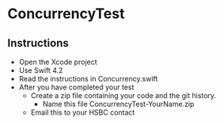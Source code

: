 # ConcurrencyTest

## Instructions

* Open the Xcode project
* Use Swift 4.2
* Read the instructions in Concurrency.swift
* After you have completed your test
    * Create a zip file containing your code and the git history.
        * Name this file ConcurrencyTest-YourName.zip
    * Email this to your HSBC contact
